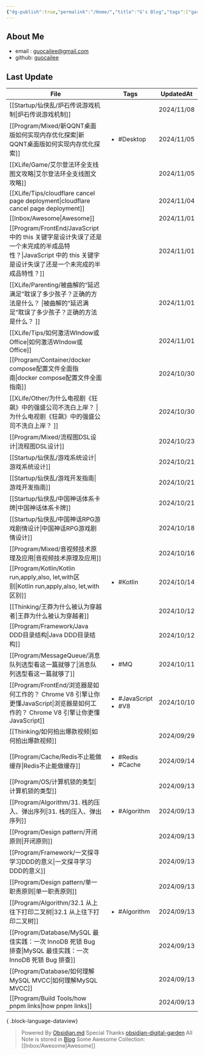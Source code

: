 ```yaml
---
{"dg-publish":true,"permalink":"/Home/","title":"G‘s Blog","tags":["gardenEntry"],"noteIcon":""}
---
```


## About Me
* email : [guocailee@gmail.com](mailto:guocailee@gmail.com)
* github: [guocailee](https://github.com/guocailee)


## Last Update

| File                                                                                                           | Tags                                      | UpdatedAt  |
| -------------------------------------------------------------------------------------------------------------- | ----------------------------------------- | ---------- |
| [[Startup/仙侠乱/炉石传说游戏机制\|炉石传说游戏机制]]                                                                          | <ul></ul>                                 | 2024/11/08 |
| [[Program/Mixed/新QQNT桌面版如何实现内存优化探索\|新QQNT桌面版如何实现内存优化探索]]                                                    | <ul><li>#Desktop</li></ul>                | 2024/11/05 |
| [[XLife/Game/艾尔登法环全支线图文攻略\|艾尔登法环全支线图文攻略]]                                                                   | <ul></ul>                                 | 2024/11/05 |
| [[XLife/Tips/cloudflare cancel page deployment\|cloudflare cancel page deployment]]                         | <ul></ul>                                 | 2024/11/04 |
| [[Inbox/Awesome\|Awesome]]                                                                                  | <ul></ul>                                 | 2024/11/01 |
| [[Program/FrontEnd/JavaScript 中的 this 关键字是设计失误了还是一个未完成的半成品特性？\|JavaScript 中的 this 关键字是设计失误了还是一个未完成的半成品特性？]] | <ul></ul>                                 | 2024/11/01 |
| [[XLife/Parenting/被曲解的“延迟满足”耽误了多少孩子？正确的方法是什么？ \|被曲解的“延迟满足”耽误了多少孩子？正确的方法是什么？ ]]                              | <ul></ul>                                 | 2024/11/01 |
| [[XLife/Tips/如何激活WIndow或Office\|如何激活WIndow或Office]]                                                         | <ul></ul>                                 | 2024/11/01 |
| [[Program/Container/docker compose配置文件全面指南\|docker compose配置文件全面指南]]                                        | <ul></ul>                                 | 2024/10/30 |
| [[XLife/Other/为什么电视剧《狂飙》中的强盛公司不洗白上岸？ \|为什么电视剧《狂飙》中的强盛公司不洗白上岸？ ]]                                            | <ul></ul>                                 | 2024/10/30 |
| [[Program/Mixed/流程图DSL设计\|流程图DSL设计]]                                                                        | <ul></ul>                                 | 2024/10/23 |
| [[Startup/仙侠乱/游戏系统设计\|游戏系统设计]]                                                                              | <ul></ul>                                 | 2024/10/21 |
| [[Startup/仙侠乱/游戏开发指南\|游戏开发指南]]                                                                              | <ul></ul>                                 | 2024/10/21 |
| [[Startup/仙侠乱/中国神话体系卡牌\|中国神话体系卡牌]]                                                                          | <ul></ul>                                 | 2024/10/21 |
| [[Startup/仙侠乱/中国神话RPG游戏剧情设计\|中国神话RPG游戏剧情设计]]                                                                | <ul></ul>                                 | 2024/10/18 |
| [[Program/Mixed/音视频技术原理及应用\|音视频技术原理及应用]]                                                                    | <ul></ul>                                 | 2024/10/16 |
| [[Program/Kotlin/Kotlin run,apply,also, let,with区别\|Kotlin run,apply,also, let,with区别]]                     | <ul><li>#Kotlin</li></ul>                 | 2024/10/14 |
| [[Thinking/王莽为什么被认为穿越者\|王莽为什么被认为穿越者]]                                                                       | <ul></ul>                                 | 2024/10/12 |
| [[Program/Framework/Java DDD目录结构\|Java DDD目录结构]]                                                            | <ul></ul>                                 | 2024/10/12 |
| [[Program/MessageQueue/消息队列选型看这一篇就够了\|消息队列选型看这一篇就够了]]                                                       | <ul><li>#MQ</li></ul>                     | 2024/10/11 |
| [[Program/FrontEnd/浏览器是如何工作的？ Chrome V8 引擎让你更懂JavaScript\|浏览器是如何工作的？ Chrome V8 引擎让你更懂JavaScript]]           | <ul><li>#JavaScript</li><li>#V8</li></ul> | 2024/10/10 |
| [[Thinking/如何拍出爆款视频\|如何拍出爆款视频]]                                                                             | <ul></ul>                                 | 2024/09/29 |
| [[Program/Cache/Redis不止能做缓存\|Redis不止能做缓存]]                                                                  | <ul><li>#Redis</li><li>#Cache</li></ul>   | 2024/09/14 |
| [[Program/OS/计算机锁的类型\|计算机锁的类型]]                                                                             | <ul></ul>                                 | 2024/09/13 |
| [[Program/Algorithm/31. 栈的压入、弹出序列\|31. 栈的压入、弹出序列]]                                                          | <ul><li>#Algorithm</li></ul>              | 2024/09/13 |
| [[Program/Design pattern/开闭原则\|开闭原则]]                                                                       | <ul></ul>                                 | 2024/09/13 |
| [[Program/Framework/一文探寻学习DDD的意义\|一文探寻学习DDD的意义]]                                                            | <ul></ul>                                 | 2024/09/13 |
| [[Program/Design pattern/单一职责原则\|单一职责原则]]                                                                   | <ul></ul>                                 | 2024/09/13 |
| [[Program/Algorithm/32.1 从上往下打印二叉树\|32.1 从上往下打印二叉树]]                                                        | <ul><li>#Algorithm</li></ul>              | 2024/09/13 |
| [[Program/Database/MySQL 最佳实践：一次 InnoDB 死锁 Bug 排查\|MySQL 最佳实践：一次 InnoDB 死锁 Bug 排查]]                         | <ul></ul>                                 | 2024/09/13 |
| [[Program/Database/如何理解MySQL MVCC\|如何理解MySQL MVCC]]                                                         | <ul></ul>                                 | 2024/09/13 |
| [[Program/Build Tools/how pnpm links\|how pnpm links]]                                                      | <ul></ul>                                 | 2024/09/13 |

{ .block-language-dataview}


> Powered By [Obsidian.md](https://obsidian.md/) 
> Special Thanks [obsidian-digital-garden](https://github.com/oleeskild/obsidian-digital-garden)
 >All Note is stored in [Blog](https://github.com/guocailee/blog)
> Some Awesome Collection: [[Inbox/Awesome\|Awesome]]
